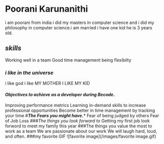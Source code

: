 
# Poorani Karunanithi  
i am poorani from india i did my masters in computer science and i did my philosophy in computer science.i am married i have one kid he is 3 years old.
## *skills*
Working well in a team
Good time management
being flexibilty
### *i like in the universe*
i like god 
i like MY MOTHER
I LIKE MY KID
#### *Objectives to achieve as a developer during Becode.*
Improving performance metrics
Learning in-demand skills to increase professional opportunities
Become better in time management by tracking your time
#***The Fears you might have.****
Fear of being judged by others
 Fear of Job Loss
###*The things you look forward to*
Getting my  first job
look forword to meet my family this year
###The  things you value the most to work as a team
We are passionate about our work 
We will laugh hard, loud, and often.
###my favorite GIF
![favorite image](/images/favorite image.gif)